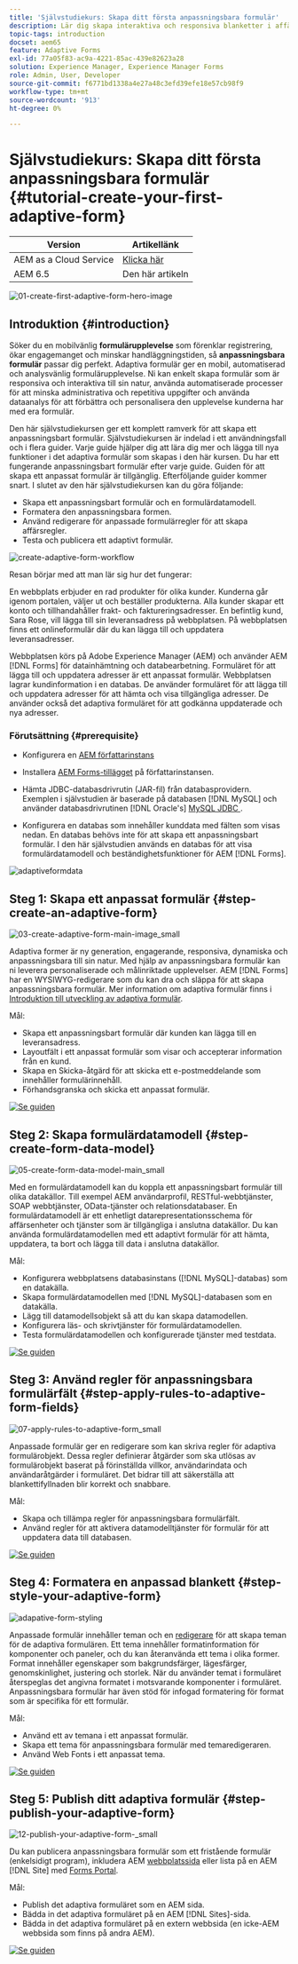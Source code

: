 ```yaml
---
title: 'Självstudiekurs: Skapa ditt första anpassningsbara formulär'
description: Lär dig skapa interaktiva och responsiva blanketter i affärsklass.
topic-tags: introduction
docset: aem65
feature: Adaptive Forms
exl-id: 77a05f83-ac9a-4221-85ac-439e82623a28
solution: Experience Manager, Experience Manager Forms
role: Admin, User, Developer
source-git-commit: f6771bd1338a4e27a48c3efd39efe18e57cb98f9
workflow-type: tm+mt
source-wordcount: '913'
ht-degree: 0%

---
```


# Självstudiekurs: Skapa ditt första anpassningsbara formulär {#tutorial-create-your-first-adaptive-form}

| Version | Artikellänk |
| -------- | ---------------------------- |
| AEM as a Cloud Service | [Klicka här](https://experienceleague.adobe.com/docs/experience-manager-cloud-service/content/forms/adaptive-forms-authoring/authoring-adaptive-forms-foundation-components/create-an-adaptive-form-on-forms-cs/creating-adaptive-form.html) |
| AEM 6.5 | Den här artikeln |


![01-create-first-adaptive-form-hero-image](assets/01-create-first-adaptive-form-hero-image.png)

## Introduktion {#introduction}

Söker du en mobilvänlig **formulärupplevelse** som förenklar registrering, ökar engagemanget och minskar handläggningstiden, så **anpassningsbara formulär** passar dig perfekt. Adaptiva formulär ger en mobil, automatiserad och analysvänlig formulärupplevelse. Ni kan enkelt skapa formulär som är responsiva och interaktiva till sin natur, använda automatiserade processer för att minska administrativa och repetitiva uppgifter och använda dataanalys för att förbättra och personalisera den upplevelse kunderna har med era formulär.

Den här självstudiekursen ger ett komplett ramverk för att skapa ett anpassningsbart formulär. Självstudiekursen är indelad i ett användningsfall och i flera guider. Varje guide hjälper dig att lära dig mer och lägga till nya funktioner i det adaptiva formulär som skapas i den här kursen. Du har ett fungerande anpassningsbart formulär efter varje guide. Guiden för att skapa ett anpassat formulär är tillgänglig. Efterföljande guider kommer snart. I slutet av den här självstudiekursen kan du göra följande:

* Skapa ett anpassningsbart formulär och en formulärdatamodell.
* Formatera den anpassningsbara formen.
* Använd redigerare för anpassade formulärregler för att skapa affärsregler.
* Testa och publicera ett adaptivt formulär.

![create-adaptive-form-workflow](assets/create-daptive-form-workflow.png)

Resan börjar med att man lär sig hur det fungerar:

En webbplats erbjuder en rad produkter för olika kunder. Kunderna går igenom portalen, väljer ut och beställer produkterna. Alla kunder skapar ett konto och tillhandahåller frakt- och faktureringsadresser. En befintlig kund, Sara Rose, vill lägga till sin leveransadress på webbplatsen. På webbplatsen finns ett onlineformulär där du kan lägga till och uppdatera leveransadresser.

Webbplatsen körs på Adobe Experience Manager (AEM) och använder AEM [!DNL Forms] för datainhämtning och databearbetning. Formuläret för att lägga till och uppdatera adresser är ett anpassat formulär. Webbplatsen lagrar kundinformation i en databas. De använder formuläret för att lägga till och uppdatera adresser för att hämta och visa tillgängliga adresser. De använder också det adaptiva formuläret för att godkänna uppdaterade och nya adresser.

### Förutsättning {#prerequisite}

* Konfigurera en [AEM författarinstans](https://experienceleague.adobe.com/docs/experience-manager-65/content/implementing/deploying/deploying/deploy.html#author-and-publish-installs)
* Installera [AEM Forms-tillägget](../../forms/using/installing-configuring-aem-forms-osgi.md) på författarinstansen.
* Hämta JDBC-databasdrivrutin (JAR-fil) från databasprovidern. Exemplen i självstudien är baserade på databasen [!DNL MySQL] och använder databasdrivrutinen [!DNL Oracle's] [MySQL JDBC ](https://dev.mysql.com/downloads/connector/j/5.1.html).

* Konfigurera en databas som innehåller kunddata med fälten som visas nedan. En databas behövs inte för att skapa ett anpassningsbart formulär. I den här självstudien används en databas för att visa formulärdatamodell och beständighetsfunktioner för AEM [!DNL Forms].

![adaptiveformdata](assets/adaptiveformdata.png)

## Steg 1: Skapa ett anpassat formulär {#step-create-an-adaptive-form}

![03-create-adaptive-form-main-image_small](assets/03-create-adaptive-form-main-image_small.png)

Adaptiva former är ny generation, engagerande, responsiva, dynamiska och anpassningsbara till sin natur. Med hjälp av anpassningsbara formulär kan ni leverera personaliserade och målinriktade upplevelser. AEM [!DNL Forms] har en WYSIWYG-redigerare som du kan dra och släppa för att skapa anpassningsbara formulär. Mer information om adaptiva formulär finns i [Introduktion till utveckling av adaptiva formulär](../../forms/using/introduction-forms-authoring.md).

Mål:

* Skapa ett anpassningsbart formulär där kunden kan lägga till en leveransadress.
* Layoutfält i ett anpassat formulär som visar och accepterar information från en kund.
* Skapa en Skicka-åtgärd för att skicka ett e-postmeddelande som innehåller formulärinnehåll.
* Förhandsgranska och skicka ett anpassat formulär.

[![Se guiden](https://helpx.adobe.com/content/dam/help/en/marketing-cloud/how-to/digital-foundation/_jcr_content/main-pars/image_1250343773/see-the-guide-sm.png)](create-adaptive-form.md)

## Steg 2: Skapa formulärdatamodell {#step-create-form-data-model}

![05-create-form-data-model-main_small](assets/05-create-form-data-model-main_small.png)

Med en formulärdatamodell kan du koppla ett anpassningsbart formulär till olika datakällor. Till exempel AEM användarprofil, RESTful-webbtjänster, SOAP webbtjänster, OData-tjänster och relationsdatabaser. En formulärdatamodell är ett enhetligt datarepresentationsschema för affärsenheter och tjänster som är tillgängliga i anslutna datakällor. Du kan använda formulärdatamodellen med ett adaptivt formulär för att hämta, uppdatera, ta bort och lägga till data i anslutna datakällor.

Mål:

* Konfigurera webbplatsens databasinstans ([!DNL MySQL]-databas) som en datakälla.
* Skapa formulärdatamodellen med [!DNL MySQL]-databasen som en datakälla.
* Lägg till datamodellsobjekt så att du kan skapa datamodellen.
* Konfigurera läs- och skrivtjänster för formulärdatamodellen.
* Testa formulärdatamodellen och konfigurerade tjänster med testdata.

[![Se guiden](https://helpx.adobe.com/content/dam/help/en/marketing-cloud/how-to/digital-foundation/_jcr_content/main-pars/image_1250343773/see-the-guide-sm.png)](create-form-data-model.md)

## Steg 3: Använd regler för anpassningsbara formulärfält {#step-apply-rules-to-adaptive-form-fields}

![07-apply-rules-to-adaptive-form_small](assets/07-apply-rules-to-adaptive-form_small.png)

Anpassade formulär ger en redigerare som kan skriva regler för adaptiva formulärobjekt. Dessa regler definierar åtgärder som ska utlösas av formulärobjekt baserat på förinställda villkor, användarindata och användaråtgärder i formuläret. Det bidrar till att säkerställa att blankettifyllnaden blir korrekt och snabbare.

Mål:

* Skapa och tillämpa regler för anpassningsbara formulärfält.
* Använd regler för att aktivera datamodelltjänster för formulär för att uppdatera data till databasen.

[![Se guiden](https://helpx.adobe.com/content/dam/help/en/marketing-cloud/how-to/digital-foundation/_jcr_content/main-pars/image_1250343773/see-the-guide-sm.png)](apply-rules-to-adaptive-form-fields.md)

## Steg 4: Formatera en anpassad blankett {#step-style-your-adaptive-form}

![adapative-form-styling](/help/forms/using/assets/09-style-your-adaptive-form-small.png)

Anpassade formulär innehåller teman och en [redigerare](../../forms/using/themes.md) för att skapa teman för de adaptiva formulären. Ett tema innehåller formatinformation för komponenter och paneler, och du kan återanvända ett tema i olika former. Format innehåller egenskaper som bakgrundsfärger, lägesfärger, genomskinlighet, justering och storlek. När du använder temat i formuläret återspeglas det angivna formatet i motsvarande komponenter i formuläret. Anpassningsbara formulär har även stöd för infogad formatering för format som är specifika för ett formulär.

Mål:

* Använd ett av temana i ett anpassat formulär.
* Skapa ett tema för anpassningsbara formulär med temaredigeraren.
* Använd Web Fonts i ett anpassat tema.

[![Se guiden](https://helpx.adobe.com/content/dam/help/en/marketing-cloud/how-to/digital-foundation/_jcr_content/main-pars/image_1250343773/see-the-guide-sm.png)](style-your-adaptive-form.md)

## Steg 5: Publish ditt adaptiva formulär {#step-publish-your-adaptive-form}

![12-publish-your-adaptive-form-_small](assets/12-publish-your-adaptive-form-_small.png)

Du kan publicera anpassningsbara formulär som ett fristående formulär (enkelsidigt program), inkludera AEM [webbplatssida](/help/forms/using/embed-adaptive-form-aem-sites.md) eller lista på en AEM [!DNL Site] med [Forms Portal](../../forms/using/introduction-publishing-forms.md).

Mål:

* Publish det adaptiva formuläret som en AEM sida.
* Bädda in det adaptiva formuläret på en AEM [!DNL Sites]-sida.
* Bädda in det adaptiva formuläret på en extern webbsida (en icke-AEM webbsida som finns på andra AEM).

[![Se guiden](https://helpx.adobe.com/content/dam/help/en/marketing-cloud/how-to/digital-foundation/_jcr_content/main-pars/image_1250343773/see-the-guide-sm.png)](publish-your-adaptive-form.md)
